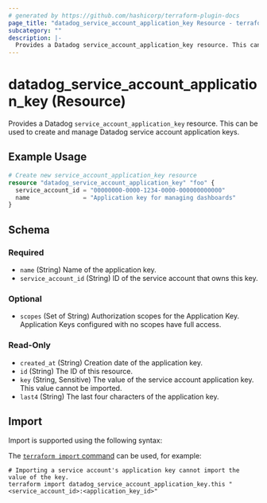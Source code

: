 ```yaml
---
# generated by https://github.com/hashicorp/terraform-plugin-docs
page_title: "datadog_service_account_application_key Resource - terraform-provider-datadog"
subcategory: ""
description: |-
  Provides a Datadog service_account_application_key resource. This can be used to create and manage Datadog service account application keys.
---
```


# datadog_service_account_application_key (Resource)

Provides a Datadog `service_account_application_key` resource. This can be used to create and manage Datadog service account application keys.

## Example Usage

```terraform
# Create new service_account_application_key resource
resource "datadog_service_account_application_key" "foo" {
  service_account_id = "00000000-0000-1234-0000-000000000000"
  name               = "Application key for managing dashboards"
}
```

<!-- schema generated by tfplugindocs -->
## Schema

### Required

- `name` (String) Name of the application key.
- `service_account_id` (String) ID of the service account that owns this key.

### Optional

- `scopes` (Set of String) Authorization scopes for the Application Key. Application Keys configured with no scopes have full access.

### Read-Only

- `created_at` (String) Creation date of the application key.
- `id` (String) The ID of this resource.
- `key` (String, Sensitive) The value of the service account application key. This value cannot be imported.
- `last4` (String) The last four characters of the application key.

## Import

Import is supported using the following syntax:

The [`terraform import` command](https://developer.hashicorp.com/terraform/cli/commands/import) can be used, for example:

```shell
# Importing a service account's application key cannot import the value of the key.
terraform import datadog_service_account_application_key.this "<service_account_id>:<application_key_id>"
```
